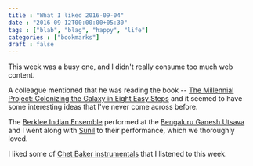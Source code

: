 ```yaml
---
title : "What I liked 2016-09-04"
date : "2016-09-12T00:00:00+05:30"
tags : ["blab", "blag", "happy", "life"]
categories : ["bookmarks"]
draft : false
---
```


This week was a busy one, and I didn't really consume too much web content.

A colleague mentioned that he was reading the book -- [The Millennial Project: Colonizing
the Galaxy in Eight Easy Steps](https://www.amazon.com/Millennial-Project-Colonizing-Galaxy-Eight/dp/0316771651/)  and it seemed to have some interesting ideas
that I've never come across before.

The [Berklee Indian Ensemble](https://www.youtube.com/results?search_query=berklee+indian+ensemble) performed at the [Bengaluru Ganesh Utsava](http://www.bgu.co.in/) and I went
along with [Sunil](https://twitter.com/Sunil_santiago) to their performance, which we thoroughly loved.

I liked some of [Chet Baker instrumentals](https://www.youtube.com/results?search_query=chet+baker+instrumental) that I listened to this week.
